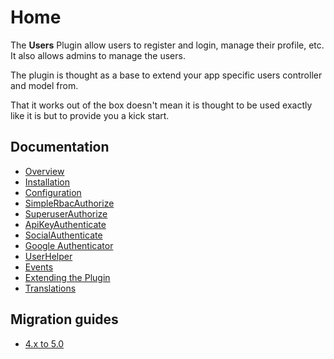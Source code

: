 Home
====

The **Users** Plugin allow users to register and login, manage their profile, etc. It also allows admins to manage the users.

The plugin is thought as a base to extend your app specific users controller and model from.

That it works out of the box doesn't mean it is thought to be used exactly like it is but to provide you a kick start.

Documentation
-------------

* [Overview](Documentation/Overview.md)
* [Installation](Documentation/Installation.md)
* [Configuration](Documentation/Configuration.md)
* [SimpleRbacAuthorize](https://github.com/CakeDC/auth/blob/master/Docs/Documentation/SimpleRbacAuthorize.md)
* [SuperuserAuthorize](https://github.com/CakeDC/auth/blob/master/Docs/Documentation/SuperuserAuthorize.md)
* [ApiKeyAuthenticate](https://github.com/CakeDC/auth/blob/master/Docs/Documentation/ApiKeyAuthenticate.md)
* [SocialAuthenticate](Documentation/SocialAuthenticate.md)
* [Google Authenticator](Documentation/Google-Two-Factor-Authenticator.md)
* [UserHelper](Documentation/UserHelper.md)
* [Events](Documentation/Events.md)
* [Extending the Plugin](Documentation/Extending-the-Plugin.md)
* [Translations](Documentation/Translations.md)

Migration guides
----------------

* [4.x to 5.0](Documentation/Migration/4.x-5.0.md)


